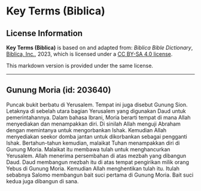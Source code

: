 # Key Terms (Biblica)

## License Information

**Key Terms (Biblica)** is based on and adapted from: _Biblica Bible Dictionary_, [Biblica, Inc.](https://www.biblica.com/), 2023, which is licensed under a [CC BY-SA 4.0 license](https://creativecommons.org/licenses/by-sa/4.0/legalcode.en).

This markdown version is provided under the same license.



--------------------------------

## Gunung Moria (id: 203640)

Puncak bukit berbatu di Yerusalem. Tempat ini juga disebut Gunung Sion. Letaknya di sebelah utara bagian Yerusalem yang digunakan Daud untuk pemerintahannya. Dalam bahasa Ibrani, Moria berarti tempat di mana Allah menyediakan dan menampakkan diri. Di sinilah Allah menguji Abraham dengan memintanya untuk mengorbankan Ishak. Kemudian Allah menyediakan seekor domba jantan untuk dikorbankan sebagai pengganti Ishak. Bertahun\-tahun kemudian, malaikat Tuhan menampakkan diri di Gunung Moria. Malaikat itu membawa tulah untuk menghancurkan Yerusalem. Allah menerima persembahan di atas mezbah yang dibangun Daud. Daud membangun mezbah itu di atas tempat pengirikan milik orang Yebus di Gunung Moria. Kemudian Allah menghentikan tulah itu. Itulah sebabnya Salomo membangun bait suci pertama di Gunung Moria. Bait suci kedua juga dibangun di sana.


